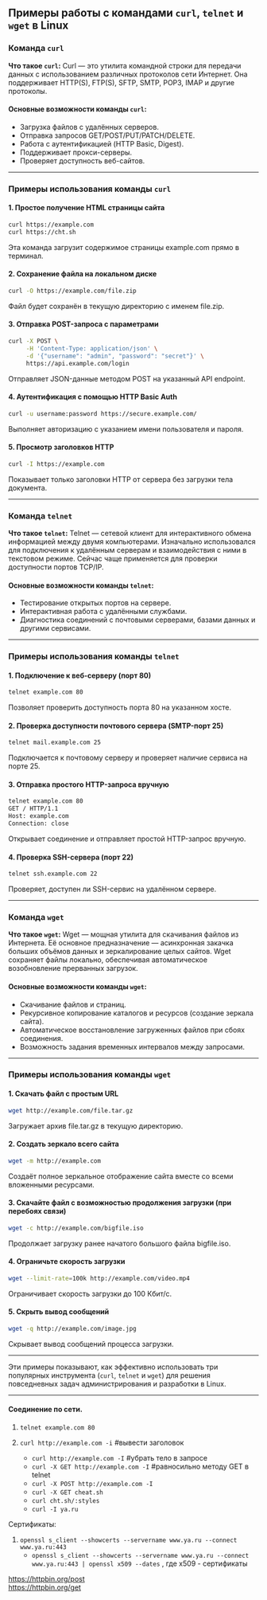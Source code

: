## Примеры работы с командами `curl`, `telnet` и `wget` в Linux

### Команда `curl`

**Что такое `curl`:**
Curl — это утилита командной строки для передачи данных с использованием различных протоколов сети Интернет. Она поддерживает HTTP(S), FTP(S), SFTP, SMTP, POP3, IMAP и другие протоколы.

#### Основные возможности команды `curl`:
- Загрузка файлов с удалённых серверов.
- Отправка запросов GET/POST/PUT/PATCH/DELETE.
- Работа с аутентификацией (HTTP Basic, Digest).
- Поддерживает прокси-серверы.
- Проверяет доступность веб-сайтов.

---

### Примеры использования команды `curl`

#### 1. Простое получение HTML страницы сайта
```bash
curl https://example.com
curl https://cht.sh
```
Эта команда загрузит содержимое страницы example.com прямо в терминал.

#### 2. Сохранение файла на локальном диске
```bash
curl -O https://example.com/file.zip
```
Файл будет сохранён в текущую директорию с именем file.zip.

#### 3. Отправка POST-запроса с параметрами
```bash
curl -X POST \
     -H 'Content-Type: application/json' \
     -d '{"username": "admin", "password": "secret"}' \
     https://api.example.com/login
```
Отправляет JSON-данные методом POST на указанный API endpoint.

#### 4. Аутентификация с помощью HTTP Basic Auth
```bash
curl -u username:password https://secure.example.com/
```
Выполняет авторизацию с указанием имени пользователя и пароля.

#### 5. Просмотр заголовков HTTP
```bash
curl -I https://example.com
```
Показывает только заголовки HTTP от сервера без загрузки тела документа.

---

### Команда `telnet`

**Что такое `telnet`:**
Telnet — сетевой клиент для интерактивного обмена информацией между двумя компьютерами. Изначально использовался для подключения к удалённым серверам и взаимодействия с ними в текстовом режиме. Сейчас чаще применяется для проверки доступности портов TCP/IP.

#### Основные возможности команды `telnet`:
- Тестирование открытых портов на сервере.
- Интерактивная работа с удалёнными службами.
- Диагностика соединений с почтовыми серверами, базами данных и другими сервисами.

---

### Примеры использования команды `telnet`

#### 1. Подключение к веб-серверу (порт 80)
```bash
telnet example.com 80
```
Позволяет проверить доступность порта 80 на указанном хосте.

#### 2. Проверка доступности почтового сервера (SMTP-порт 25)
```bash
telnet mail.example.com 25
```
Подключается к почтовому серверу и проверяет наличие сервиса на порте 25.

#### 3. Отправка простого HTTP-запроса вручную
```bash
telnet example.com 80
GET / HTTP/1.1
Host: example.com
Connection: close
```
Открывает соединение и отправляет простой HTTP-запрос вручную.

#### 4. Проверка SSH-сервера (порт 22)
```bash
telnet ssh.example.com 22
```
Проверяет, доступен ли SSH-сервис на удалённом сервере.

---

### Команда `wget`

**Что такое `wget`:**
Wget — мощная утилита для скачивания файлов из Интернета. Её основное предназначение — асинхронная закачка больших объёмов данных и зеркалирование целых сайтов. Wget сохраняет файлы локально, обеспечивая автоматическое возобновление прерванных загрузок.

#### Основные возможности команды `wget`:
- Скачивание файлов и страниц.
- Рекурсивное копирование каталогов и ресурсов (создание зеркала сайта).
- Автоматическое восстановление загруженных файлов при сбоях соединения.
- Возможность задания временных интервалов между запросами.

---

### Примеры использования команды `wget`

#### 1. Скачать файл с простым URL
```bash
wget http://example.com/file.tar.gz
```
Загружает архив file.tar.gz в текущую директорию.

#### 2. Создать зеркало всего сайта
```bash
wget -m http://example.com
```
Создаёт полное зеркальное отображение сайта вместе со всеми вложенными ресурсами.

#### 3. Скачайте файл с возможностью продолжения загрузки (при перебоях связи)
```bash
wget -c http://example.com/bigfile.iso
```
Продолжает загрузку ранее начатого большого файла bigfile.iso.

#### 4. Ограничьте скорость загрузки
```bash
wget --limit-rate=100k http://example.com/video.mp4
```
Ограничивает скорость загрузки до 100 Кбит/с.

#### 5. Скрыть вывод сообщений
```bash
wget -q http://example.com/image.jpg
```
Скрывает вывод сообщений процесса загрузки.

---

Эти примеры показывают, как эффективно использовать три популярных инструмента (`curl`, `telnet` и `wget`) для решения повседневных задач администрирования и разработки в Linux.

-------------------------------
#### Соединение по сети.
1) `telnet example.com 80`

2) `curl http://example.com -i`    #вывести заголовок
	- `curl http://example.com -I`   #убрать тело в запросе
	- `curl -X GET http://example.com -I`   #равносильно методу GET в telnet
	- `curl -X POST http://example.com -I`
	- `curl -X GET cheat.sh`
	- `curl cht.sh/:styles`
	- `curl -I ya.ru`
	
Сертификаты:
1) `openssl s_client --showcerts --servername www.ya.ru --connect www.ya.ru:443`
	- `openssl s_client --showcerts --servername www.ya.ru --connect www.ya.ru:443 | openssl x509 --dates` , где x509 - сертификаты

https://httpbin.org/post
<br/> https://httpbin.org/get




